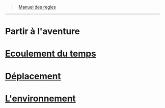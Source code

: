 ﻿---
!Items
Id: adventure_hd.md#partir-à-laventure
RootId: adventure_hd.md
ParentLink: index.md
Name: Partir à l'aventure
ParentName: Manuel des règles
NameLevel: 1
Attributes: {}
AttributesDictionary: >+
  {}

---
>  [Manuel des règles](index.md)

---


# Partir à l'aventure



# [Ecoulement du temps](hd_time.md)



# [Déplacement](hd_movement.md)



# [L'environnement](hd_environment.md)

